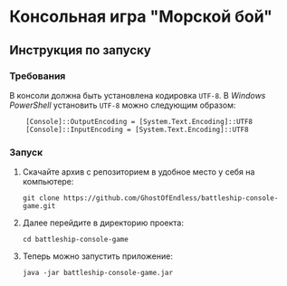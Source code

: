 # Консольная игра "Морской бой"

## Инструкция по запуску

### Требования
В консоли должна быть установлена кодировка `UTF-8`. 
В *Windows PowerShell* установить `UTF-8` можно следующим образом:
```
    [Console]::OutputEncoding = [System.Text.Encoding]::UTF8
    [Console]::InputEncoding = [System.Text.Encoding]::UTF8
```
### Запуск
1. Скачайте архив с репозиторием в удобное место у себя на компьютере:
    ```
    git clone https://github.com/GhostOfEndless/battleship-console-game.git
    ```
2. Далее перейдите в директорию проекта:
    ```
    cd battleship-console-game
    ```
3. Теперь можно запустить приложение:
      ```
      java -jar battleship-console-game.jar
      ```